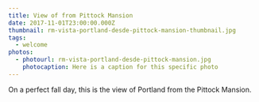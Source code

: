```yaml
---
title: View of from Pittock Mansion
date: 2017-11-01T23:00:00.000Z
thumbnail: rm-vista-portland-desde-pittock-mansion-thumbnail.jpg
tags:
  - welcome
photos:
  - photourl: rm-vista-portland-desde-pittock-mansion.jpg
    photocaption: Here is a caption for this specific photo
---
```

On a perfect fall day, this is the view of Portland from the Pittock Mansion.